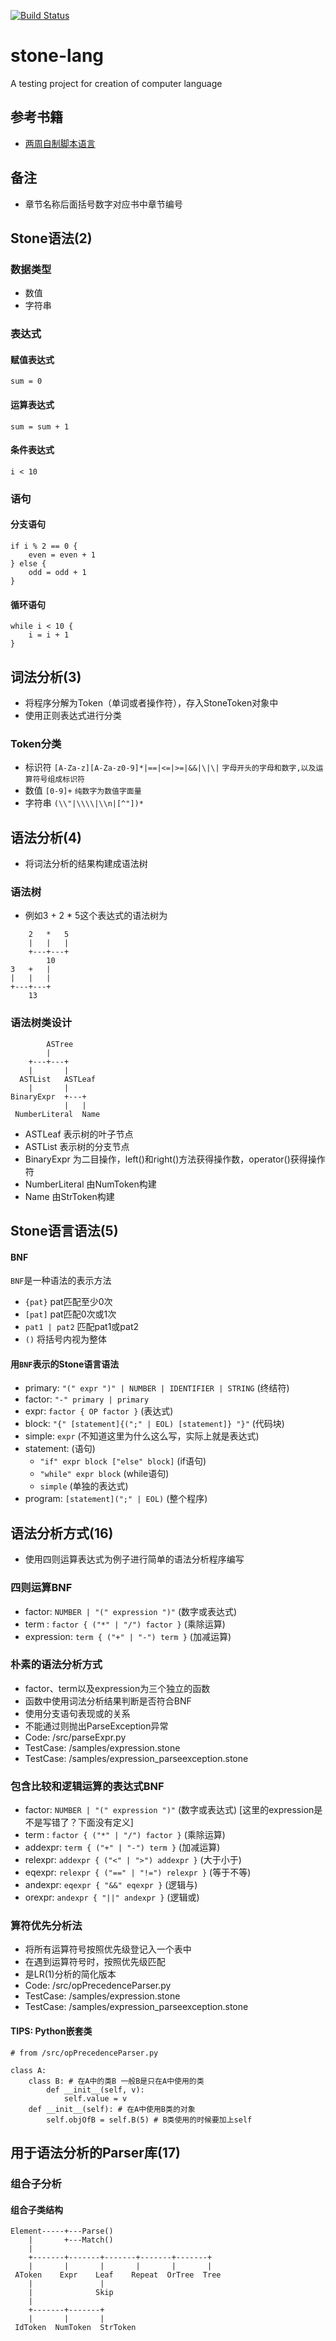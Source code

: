 [![Build Status](https://www.travis-ci.org/richard-ma/stone-lang.svg?branch=master)](https://www.travis-ci.org/richard-ma/stone-lang)

# stone-lang
A testing project for creation of computer language

## 参考书籍
* [两周自制脚本语言](https://www.amazon.cn/dp/B0153171U2/ref=sr_1_1?s=digital-text&ie=UTF8&qid=1533199542&sr=1-1&keywords=%E4%B8%A4%E5%91%A8%E8%87%AA%E5%88%B6%E8%84%9A%E6%9C%AC%E8%AF%AD%E8%A8%80)

## 备注
* 章节名称后面括号数字对应书中章节编号

## Stone语法(2)

### 数据类型
* 数值
* 字符串

### 表达式
#### 赋值表达式
```
sum = 0
```
#### 运算表达式
```
sum = sum + 1
```
#### 条件表达式
```
i < 10
```

### 语句

#### 分支语句
```
if i % 2 == 0 {
    even = even + 1
} else {
    odd = odd + 1
}
```

#### 循环语句
```
while i < 10 {
    i = i + 1
}
```

## 词法分析(3)
* 将程序分解为Token（单词或者操作符），存入StoneToken对象中
* 使用正则表达式进行分类

### Token分类
* 标识符 `[A-Za-z][A-Za-z0-9]*|==|<=|>=|&&|\|\|` `字母开头的字母和数字,以及运算符号组成标识符`
* 数值 `[0-9]+` `纯数字为数值字面量`
* 字符串 `(\\"|\\\\|\\n|[^"])*`

## 语法分析(4)
* 将词法分析的结果构建成语法树

###  语法树
* 例如3 + 2 * 5这个表达式的语法树为
```
    2   *   5
    |   |   |
    +---+---+
        10
3   +   |
|   |   |
+---+---+
    13
```

### 语法树类设计
```
        ASTree
        |
    +---+---+
    |       |
  ASTList   ASTLeaf
    |       |
BinaryExpr  +---+
            |   | 
 NumberLiteral  Name 
```
* ASTLeaf 表示树的叶子节点
* ASTList 表示树的分支节点
* BinaryExpr 为二目操作，left()和right()方法获得操作数，operator()获得操作符
* NumberLiteral 由NumToken构建
* Name 由StrToken构建

## Stone语言语法(5)

#### BNF
`BNF`是一种语法的表示方法

* `{pat}`       pat匹配至少0次
* `[pat]`       pat匹配0次或1次
* `pat1 | pat2` 匹配pat1或pat2
* `()`          将括号内视为整体

#### 用`BNF`表示的Stone语言语法
* primary:  `"(" expr ")" | NUMBER | IDENTIFIER | STRING` (终结符)
* factor:   `"-" primary | primary` 
* expr:     `factor { OP factor }` (表达式)
* block:    `"{" [statement]{(";" | EOL) [statement]} "}"` (代码块)
* simple:   `expr` (不知道这里为什么这么写，实际上就是表达式)
* statement: (语句)
    * `"if" expr block ["else" block]` (if语句)
    * `"while" expr block` (while语句)
    * `simple` (单独的表达式)
* program:  `[statement](";" | EOL)` (整个程序)

## 语法分析方式(16)
* 使用四则运算表达式为例子进行简单的语法分析程序编写

### 四则运算BNF
* factor:       `NUMBER | "(" expression ")"` (数字或表达式)
* term :        `factor { ("*" | "/") factor }` (乘除运算)
* expression:   `term { ("+" | "-") term }` (加减运算)

### 朴素的语法分析方式
* factor、term以及expression为三个独立的函数
* 函数中使用词法分析结果判断是否符合BNF
* 使用分支语句表现或的关系
* 不能通过则抛出ParseException异常
* Code: /src/parseExpr.py
* TestCase: /samples/expression.stone
* TestCase: /samples/expression_parseexception.stone

### 包含比较和逻辑运算的表达式BNF
* factor:       `NUMBER | "(" expression ")"` (数字或表达式) [这里的expression是不是写错了？下面没有定义]
* term :        `factor { ("*" | "/") factor }` (乘除运算)
* addexpr:      `term { ("+" | "-") term }` (加减运算)
* relexpr:      `addexpr { ("<" | ">") addexpr }` (大于小于)  
* eqexpr:       `relexpr { ("==" | "!=") relexpr }` (等于不等)     
* andexpr:      `eqexpr { "&&" eqexpr }` (逻辑与)
* orexpr:       `andexpr { "||" andexpr }` (逻辑或)

### 算符优先分析法
* 将所有运算符号按照优先级登记入一个表中
* 在遇到运算符号时，按照优先级匹配
* 是LR(1)分析的简化版本
* Code: /src/opPrecedenceParser.py
* TestCase: /samples/expression.stone
* TestCase: /samples/expression_parseexception.stone

#### TIPS: Python嵌套类
```
# from /src/opPrecedenceParser.py

class A:
    class B: # 在A中的类B 一般B是只在A中使用的类
        def __init__(self, v):
            self.value = v
    def __init__(self): # 在A中使用B类的对象
        self.objOfB = self.B(5) # B类使用的时候要加上self
```

## 用于语法分析的Parser库(17)

### 组合子分析

#### 组合子类结构
```
Element-----+---Parse()
    |       +---Match()
    |
    +-------+-------+-------+-------+-------+
    |       |       |       |       |       |
 AToken    Expr    Leaf    Repeat  OrTree  Tree
    |               |             
    |              Skip
    |
    +-------+-------+
    |       |       |
 IdToken  NumToken  StrToken
```
